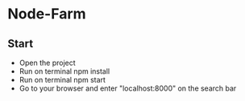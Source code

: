# Node-Farm

## Start

- Open the project
- Run on terminal npm install
- Run on terminal npm start
- Go to your browser and enter "localhost:8000" on the search bar
